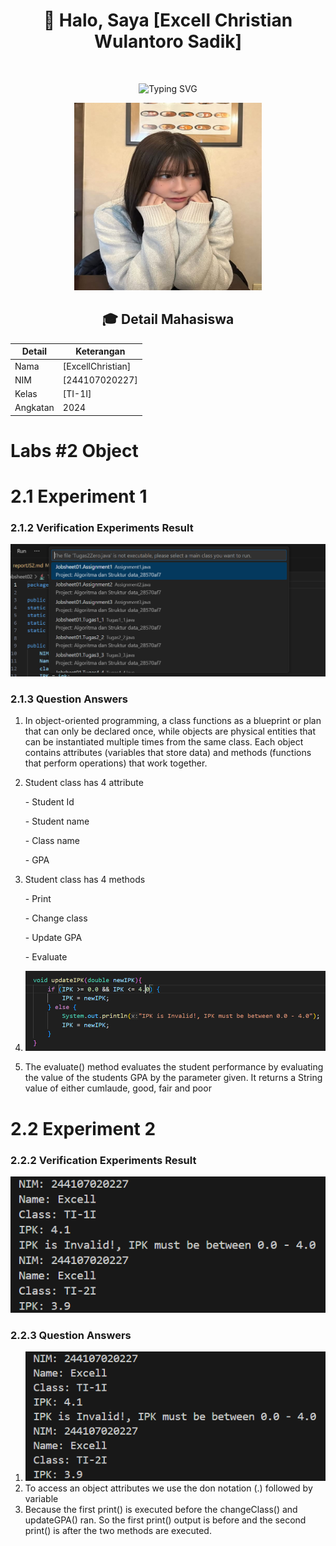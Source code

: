 <div align="center">
  
# 👋 Halo, Saya [Excell Christian Wulantoro Sadik]

<img src="https://komarev.com/ghpvc/?username=username-anda&style=flat-square&color=blue" alt=""/>

![Typing SVG](https://readme-typing-svg.herokuapp.com?font=Fira+Code&pause=1000&random=false&width=435&lines=Mahasiswa+Teknik+Informatika;NIM+%3A+244107020227;Kelas+%3A+TI-1I)

<img src="/img/Aco.jpg" width="300px" height="300px" />

## 🎓 Detail Mahasiswa

| Detail   | Keterangan  |
| -------- | ----------- |
| Nama     | [ExcellChristian] |
| NIM      | [244107020227] |
| Kelas    | [TI-1I]     |
| Angkatan | 2024        |
</div>

# Labs #2 Object

# 2.1 Experiment 1

### 2.1.2 Verification Experiments Result
![Screenshot](/img/New1.png)

### 2.1.3 Question Answers
1. In object-oriented programming, a class functions as a blueprint or plan that can only be declared once, while objects are physical entities that can be instantiated multiple times from the same class. Each object contains attributes (variables that store data) and methods (functions that perform operations) that work together.

2. Student class has 4 attribute 
<ol>- Student Id</ol>
<ol>- Student name</ol>
<ol>- Class name</ol>
<ol>- GPA</ol>

3. Student class has 4 methods
<ol>- Print</ol>
<ol>- Change class</ol>
<ol>- Update GPA</ol>
<ol>- Evaluate</ol>

4. ![Screenshot](/img/New2.png)

5. The evaluate() method evaluates the student performance by evaluating the value of the students GPA by the parameter given. It returns a String value of either cumlaude, good, fair and poor

# 2.2 Experiment 2

### 2.2.2 Verification Experiments Result

![Screenshot](/img/New3.png)

### 2.2.3 Question Answers
1. ![Screenshot](/img/New4.png)
2. To access an object attributes we use the don notation (.) followed by variable
3. Because the first print() is executed before the changeClass() and updateGPA() ran. So the first print() output is before and the second print() is after the two methods are executed.


